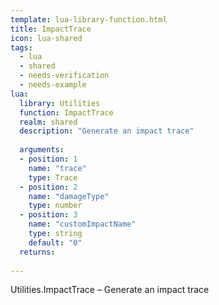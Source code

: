 ```yaml
---
template: lua-library-function.html
title: ImpactTrace
icon: lua-shared
tags:
  - lua
  - shared
  - needs-verification
  - needs-example
lua:
  library: Utilities
  function: ImpactTrace
  realm: shared
  description: "Generate an impact trace"
  
  arguments:
  - position: 1
    name: "trace"
    type: Trace
  - position: 2
    name: "damageType"
    type: number
  - position: 3
    name: "customImpactName"
    type: string
    default: "0"
  returns:
    
---
```


<div class="lua__search__keywords">
Utilities.ImpactTrace &#x2013; Generate an impact trace
</div>
